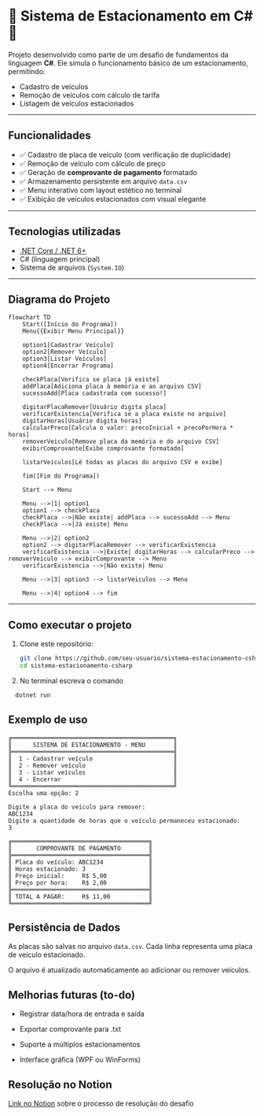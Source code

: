 # 🚗 Sistema de Estacionamento em C# 🚗

Projeto desenvolvido como parte de um desafio de fundamentos da linguagem **C#**. Ele simula o funcionamento básico de um estacionamento, permitindo:

- Cadastro de veículos
- Remoção de veículos com cálculo de tarifa
- Listagem de veículos estacionados

---

##  Funcionalidades

- ✅ Cadastro de placa de veículo (com verificação de duplicidade)
- ✅ Remoção de veículo com cálculo de preço
- ✅ Geração de **comprovante de pagamento** formatado
- ✅ Armazenamento persistente em arquivo `data.csv`
- ✅ Menu interativo com layout estético no terminal
- ✅ Exibição de veículos estacionados com visual elegante

---

##  Tecnologias utilizadas

- [.NET Core / .NET 6+](https://dotnet.microsoft.com/en-us/)
- C# (linguagem principal)
- Sistema de arquivos (`System.IO`)

---

## Diagrama do Projeto

```mermaid
flowchart TD
    Start([Início do Programa])
    Menu{{Exibir Menu Principal}}
    
    option1[Cadastrar Veículo]
    option2[Remover Veículo]
    option3[Listar Veículos]
    option4[Encerrar Programa]

    checkPlaca[Verifica se placa já existe]
    addPlaca[Adiciona placa à memória e ao arquivo CSV]
    sucessoAdd[Placa cadastrada com sucesso!]

    digitarPlacaRemover[Usuário digita placa]
    verificarExistencia[Verifica se a placa existe no arquivo]
    digitarHoras[Usuário digita horas]
    calcularPreco[Calcula o valor: precoInicial + precoPorHora * horas]
    removerVeiculo[Remove placa da memória e do arquivo CSV]
    exibirComprovante[Exibe comprovante formatado]

    listarVeiculos[Lê todas as placas do arquivo CSV e exibe]

    fim([Fim do Programa])

    Start --> Menu

    Menu -->|1| option1
    option1 --> checkPlaca
    checkPlaca -->|Não existe| addPlaca --> sucessoAdd --> Menu
    checkPlaca -->|Já existe| Menu

    Menu -->|2| option2
    option2 --> digitarPlacaRemover --> verificarExistencia
    verificarExistencia -->|Existe| digitarHoras --> calcularPreco --> removerVeiculo --> exibirComprovante --> Menu
    verificarExistencia -->|Não existe| Menu

    Menu -->|3| option3 --> listarVeiculos --> Menu

    Menu -->|4| option4 --> fim

```
---

##  Como executar o projeto

1. Clone este repositório:
   ```bash
   git clone https://github.com/seu-usuario/sistema-estacionamento-csharp.git
   cd sistema-estacionamento-csharp
   ```
2. No terminal escreva o comando
```bash
  dotnet run
  ```

## Exemplo de uso
```plaintext
╔══════════════════════════════════════════════╗
║      SISTEMA DE ESTACIONAMENTO - MENU        ║
╠══════════════════════════════════════════════╣
║  1 - Cadastrar veículo                       ║
║  2 - Remover veículo                         ║
║  3 - Listar veículos                         ║
║  4 - Encerrar                                ║
╚══════════════════════════════════════════════╝
Escolha uma opção: 2

Digite a placa do veículo para remover:
ABC1234
Digite a quantidade de horas que o veículo permaneceu estacionado:
3

╔═══════════════════════════════════════╗
║       COMPROVANTE DE PAGAMENTO        ║
╠═══════════════════════════════════════╣
║ Placa do veículo: ABC1234             ║
║ Horas estacionado: 3                  ║
║ Preço inicial:     R$ 5,00            ║
║ Preço por hora:    R$ 2,00            ║
╠═══════════════════════════════════════╣
║ TOTAL A PAGAR:     R$ 11,00           ║
╚═══════════════════════════════════════╝
```
## Persistência de Dados
As placas são salvas no arquivo `data.csv`. Cada linha representa uma placa de veículo estacionado.

O arquivo é atualizado automaticamente ao adicionar ou remover veículos.

## Melhorias futuras (to-do)
 - Registrar data/hora de entrada e saída

 - Exportar comprovante para .txt

 - Suporte a múltiplos estacionamentos

 - Interface gráfica (WPF ou WinForms)

## Resolução no Notion 
[Link no Notion](https://full-orangutan-0a9.notion.site/Desafio-de-C-digo-NET-C-1fbefaf93dc6808ea487d04fe4c2fc4b) sobre o processo de resolução do desafio

